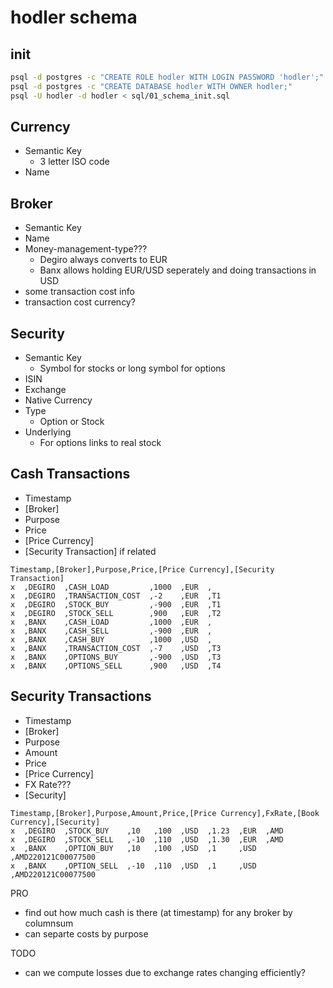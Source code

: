 # hodler schema

## init
```bash
psql -d postgres -c "CREATE ROLE hodler WITH LOGIN PASSWORD 'hodler';"
psql -d postgres -c "CREATE DATABASE hodler WITH OWNER hodler;"
psql -U hodler -d hodler < sql/01_schema_init.sql
```

## Currency
- Semantic Key
  - 3 letter ISO code
- Name

## Broker
- Semantic Key
- Name
- Money-management-type???
  - Degiro always converts to EUR
  - Banx allows holding EUR/USD seperately and doing transactions in USD
- some transaction cost info
- transaction cost currency?

## Security
- Semantic Key
  - Symbol for stocks or long symbol for options
- ISIN
- Exchange
- Native Currency
- Type
  - Option or Stock
- Underlying 
  - For options links to real stock

## Cash Transactions
- Timestamp
- [Broker]
- Purpose
- Price
- [Price Currency]
- [Security Transaction] if related

```
Timestamp,[Broker],Purpose,Price,[Price Currency],[Security Transaction]
x  ,DEGIRO  ,CASH_LOAD         ,1000  ,EUR  ,
x  ,DEGIRO  ,TRANSACTION_COST  ,-2    ,EUR  ,T1
x  ,DEGIRO  ,STOCK_BUY         ,-900  ,EUR  ,T1
x  ,DEGIRO  ,STOCK_SELL        ,900   ,EUR  ,T2
x  ,BANX    ,CASH_LOAD         ,1000  ,EUR  ,
x  ,BANX    ,CASH_SELL         ,-900  ,EUR  ,
x  ,BANX    ,CASH_BUY          ,1000  ,USD  ,
x  ,BANX    ,TRANSACTION_COST  ,-7    ,USD  ,T3
x  ,BANX    ,OPTIONS_BUY       ,-900  ,USD  ,T3
x  ,BANX    ,OPTIONS_SELL      ,900   ,USD  ,T4
```

## Security Transactions
- Timestamp
- [Broker]
- Purpose
- Amount
- Price
- [Price Currency]
- FX Rate???
- [Security]

```
Timestamp,[Broker],Purpose,Amount,Price,[Price Currency],FxRate,[Book Currency],[Security]
x  ,DEGIRO  ,STOCK_BUY    ,10   ,100  ,USD  ,1.23  ,EUR  ,AMD
x  ,DEGIRO  ,STOCK_SELL   ,-10  ,110  ,USD  ,1.30  ,EUR  ,AMD
x  ,BANX    ,OPTION_BUY   ,10   ,100  ,USD  ,1     ,USD  ,AMD220121C00077500
x  ,BANX    ,OPTION_SELL  ,-10  ,110  ,USD  ,1     ,USD  ,AMD220121C00077500
```

PRO
- find out how much cash is there (at timestamp) for any broker by columnsum
- can separte costs by purpose

TODO
- can we compute losses due to exchange rates changing efficiently?

